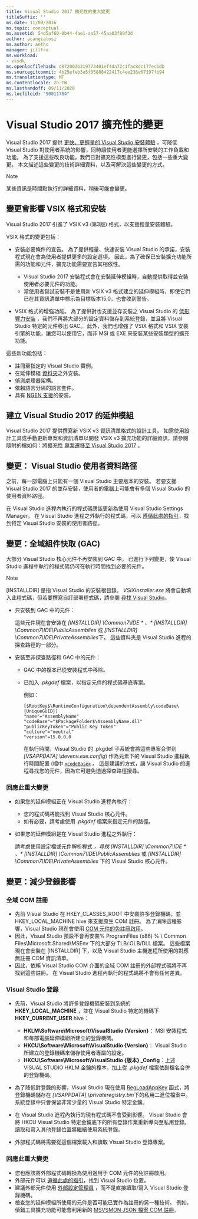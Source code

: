 ```yaml
---
title: Visual Studio 2017 擴充性的重大變更
titleSuffix: ''
ms.date: 11/09/2016
ms.topic: conceptual
ms.assetid: 54d5af60-0b44-4ae1-aa57-45aa03f89f3d
author: acangialosi
ms.author: anthc
manager: jillfra
ms.workload:
- vssdk
ms.openlocfilehash: d872003b319773401ef4da72c1fac8dc177ecbdb
ms.sourcegitcommit: 4b29efeb3a5f05888422417c4ee236e07197fb94
ms.translationtype: MT
ms.contentlocale: zh-TW
ms.lasthandoff: 09/11/2020
ms.locfileid: "90011784"
---
```

# <a name="changes-in-visual-studio-2017-extensibility"></a>Visual Studio 2017 擴充性的變更

Visual Studio 2017 提供 [更快、更輕量的 Visual Studio 安裝體驗](https://devblogs.microsoft.com/visualstudio/faster-leaner-visual-studio-installer) ，可降低 Visual Studio 對使用者系統的影響，同時讓使用者更能選擇所安裝的工作負載和功能。 為了支援這些改良功能，我們已對擴充性模型進行變更，包括一些重大變更。 本文描述這些變更的技術詳細資料，以及可解決這些變更的方式。

> [!NOTE]
> 某些資訊是時間點執行的詳細資料，稍後可能會變更。

## <a name="changes-affecting-vsix-format-and-installation"></a>變更會影響 VSIX 格式和安裝

Visual Studio 2017 引進了 VSIX v3 (第3版) 格式，以支援輕量安裝體驗。

VSIX 格式的變更包括：

* 安裝必要條件的宣告。 為了提供輕量、快速安裝 Visual Studio 的承諾，安裝程式現在會為使用者提供更多的設定選項。 因此，為了確保已安裝擴充功能所需的功能和元件，擴充功能需要宣告其相依性。

  * Visual Studio 2017 安裝程式會在安裝延伸模組時，自動提供取得並安裝使用者必要元件的功能。
  * 當使用者嘗試安裝不是使用新 VSIX v3 格式建立的延伸模組時，即使它們已在其資訊清單中標示為目標版本15.0，也會收到警告。

* VSIX 格式的增強功能。 為了提供對也支援並存安裝之 Visual Studio 的 [低影響力安裝](https://devblogs.microsoft.com/visualstudio/anatomy-of-a-low-impact-visual-studio-install) ，我們不再將大部分的設定資料儲存到系統登錄，並且將 Visual Studio 特定的元件移出 GAC。 此外，我們也增強了 VSIX 格式和 VSIX 安裝引擎的功能，讓您可以使用它，而非 MSI 或 EXE 來安裝某些安裝類型的擴充功能。

這些新功能包括：

* 註冊至指定的 Visual Studio 實例。
* 在延伸模組 [資料夾](set-install-root.md)之外安裝。
* 偵測處理器架構。
* 依賴語言分隔的語言套件。
* 具有 [NGEN 支援](ngen-support.md)的安裝。

## <a name="build-an-extension-for-visual-studio-2017"></a>建立 Visual Studio 2017 的延伸模組

Visual Studio 2017 提供撰寫新 VSIX v3 資訊清單格式的設計工具。 如需使用設計工具或手動更新專案和資訊清單以開發 VSIX v3 擴充功能的詳細資訊，請參閱隨附的檔如何：將擴充性 [專案遷移至 Visual Studio 2017](how-to-migrate-extensibility-projects-to-visual-studio-2017.md) 。

## <a name="change-visual-studio-user-data-path"></a>變更： Visual Studio 使用者資料路徑

之前，每一部電腦上只能有一個 Visual Studio 主要版本的安裝。 若要支援 Visual Studio 2017 的並存安裝，使用者的電腦上可能會有多個 Visual Studio 的使用者資料路徑。

在 Visual Studio 進程內執行的程式碼應該更新為使用 Visual Studio Settings Manager。 在 Visual Studio 進程之外執行的程式碼，可以 [遵循此處的指引](locating-visual-studio.md)，找到特定 Visual Studio 安裝的使用者路徑。

## <a name="change-global-assembly-cache-gac"></a>變更：全域組件快取 (GAC) 

大部分 Visual Studio 核心元件不再安裝到 GAC 中。 已進行下列變更，使 Visual Studio 進程中執行的程式碼仍可在執行時間找到必要的元件。

> [!NOTE]
> [INSTALLDIR] 是指 Visual Studio 的安裝根目錄。 *VSIXInstaller.exe* 將會自動填入此程式碼，但若要撰寫自訂部署程式碼，請參閱 [尋找 Visual Studio](locating-visual-studio.md)。

* 只安裝到 GAC 中的元件：

  這些元件現在會安裝在 <em>[INSTALLDIR] \Common7\IDE \* 、* [INSTALLDIR] \Common7\IDE\PublicAssemblies</em> 或 *[INSTALLDIR] \Common7\IDE\PrivateAssemblies*下。 這些資料夾是 Visual Studio 進程的探查路徑的一部分。

* 安裝至非探查路徑和 GAC 中的元件：

  * GAC 中的複本已從安裝程式中移除。
  * 已加入 *.pkgdef* 檔案，以指定元件的程式碼基底專案。

    例如：

    ```
    [$RootKey$\RuntimeConfiguration\dependentAssembly\codeBase\{UniqueGUID}]
    "name"="AssemblyName" "codeBase"="$PackageFolder$\AssemblyName.dll"
    "publicKeyToken"="Public Key Token"
    "culture"="neutral"
    "version"=15.0.0.0
    ```

    在執行時間，Visual Studio 的 .pkgdef 子系統會將這些專案合併到 *[VSAPPDATA] \devenv.exe.config*) 作為元素下的 Visual Studio 進程執行時間配置 (檔中 [`<codeBase>`](/dotnet/framework/configure-apps/file-schema/runtime/codebase-element) 。 這是建議的方式，讓 Visual Studio 的進程尋找您的元件，因為它可避免透過探查路徑搜尋。

### <a name="reacting-to-this-breaking-change"></a>回應此重大變更

* 如果您的延伸模組正在 Visual Studio 進程內執行：

  * 您的程式碼將能找到 Visual Studio 核心元件。
  * 如有必要，請考慮使用 *.pkgdef* 檔案來指定元件的路徑。

* 如果您的延伸模組是在 Visual Studio 進程之外執行：

  請考慮使用設定檔或元件解析程式 <em>，尋找 [INSTALLDIR] \Common7\IDE \* 、* [INSTALLDIR] \Common7\IDE\PublicAssemblies</em> 或 *[INSTALLDIR] \Common7\IDE\PrivateAssemblies* 下的 Visual Studio 核心元件。

## <a name="change-reduce-registry-impact"></a>變更：減少登錄影響

### <a name="global-com-registration"></a>全域 COM 註冊

* 先前 Visual Studio 在 HKEY_CLASSES_ROOT 中安裝許多登錄機碼，並 HKEY_LOCAL_MACHINE hive 來支援原生 COM 註冊。 為了消除這種影響，Visual Studio 現在會使用 [COM 元件的免註冊啟用](/previous-versions/dotnet/articles/ms973913(v=msdn.10))。
* 因此，Visual Studio 預設不會再安裝% ProgramFiles (x86) % \ Common Files\Microsoft Shared\MSEnv 下的大部分 TLB/.OLB/DLL 檔案。 這些檔案現在會安裝在 [INSTALLDIR] 下，以及 Visual Studio 主機進程所使用的對應無註冊 COM 資訊清單。
* 因此，依賴 Visual Studio COM 介面的全域 COM 註冊的外部程式碼將不再找到這些註冊。 在 Visual Studio 進程內執行的程式碼將不會有任何差異。

### <a name="visual-studio-registry"></a>Visual Studio 登錄

* 先前，Visual Studio 將許多登錄機碼安裝到系統的 **HKEY_LOCAL_MACHINE** ，並在 Visual Studio 特定的機碼下 **HKEY_CURRENT_USER** hive：

  * **HKLM\Software\Microsoft\VisualStudio \{Version}**： MSI 安裝程式和每部電腦延伸模組所建立的登錄機碼。
  * **HKCU\Software\Microsoft\VisualStudio \{Version}**： Visual Studio 所建立的登錄機碼來儲存使用者專屬的設定。
  * **HKCU\Software\Microsoft\VisualStudio \{版本} _Config**：上述 VISUAL STUDIO HKLM 金鑰的複本，加上從 *.pkgdef* 檔案依副檔名合併的登錄機碼。

* 為了降低對登錄的影響，Visual Studio 現在使用 [RegLoadAppKey](/windows/desktop/api/winreg/nf-winreg-regloadappkeya) 函式，將登錄機碼儲存在 *[VSAPPDATA] \privateregistry.bin*下的私用二進位檔案中。 系統登錄中只會保留非常少量的 Visual Studio 特定金鑰。
* 在 Visual Studio 進程內執行的現有程式碼不會受到影響。 Visual Studio 會將 HKCU Visual Studio 特定金鑰底下的所有登錄作業重新導向至私用登錄。 讀取和寫入其他登錄位置將繼續使用系統登錄。
* 外部程式碼將需要從這個檔案載入和讀取 Visual Studio 登錄專案。

### <a name="react-to-this-breaking-change"></a>回應此重大變更

* 您也應該將外部程式碼轉換為使用適用于 COM 元件的免註冊啟用。
* 外部元件可以 [遵循此處的指引](https://devblogs.microsoft.com/setup/changes-to-visual-studio-15-setup)，找到 Visual Studio 位置。
* 建議外部元件使用 [外部設定管理員](/dotnet/api/microsoft.visualstudio.settings.externalsettingsmanager) ，而不是直接讀取/寫入 Visual Studio 登錄機碼。
* 檢查您的延伸模組所使用的元件是否可能已實作為註冊的另一種技術。 例如，偵錯工具擴充功能可能會利用新的 [MSVSMON JSON 檔案 COM 註冊](migrate-debugger-COM-registration.md)。